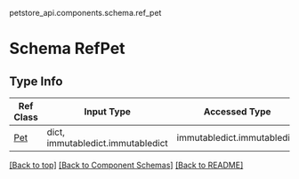 petstore_api.components.schema.ref_pet
# Schema RefPet

## Type Info
Ref Class | Input Type | Accessed Type | Description
--------- | ---------- | ------------- | ------------
[Pet](pet.md) | dict, immutabledict.immutabledict | immutabledict.immutabledict |

[[Back to top]](#top) [[Back to Component Schemas]](../../../README.md#Component-Schemas) [[Back to README]](../../../README.md)
